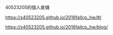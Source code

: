 40523205的個人倉儲

https://s40523205.github.io/2016fallcp_hw/#/

https://s40523205.github.io/2016fallcp_hw/blog/

